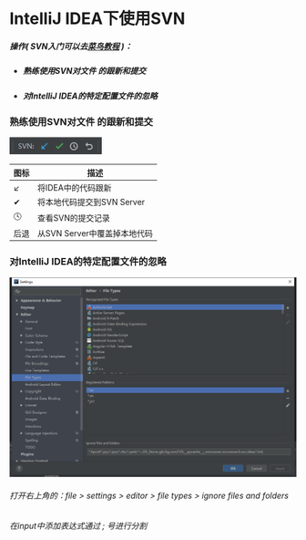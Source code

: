 # IntelliJ IDEA下使用SVN

##### 操作( SVN入门可以去[菜鸟教程](http://www.runoob.com/svn/svn-tutorial.html) )：

* ##### 熟练使用SVN对文件 的跟新和提交

* ##### 对IntelliJ IDEA的特定配置文件的忽略

### 熟练使用SVN对文件 的跟新和提交

![](img/IDEA中的SVN菜单栏.png)

| 图标 | 描述                         |
| ---- | ---------------------------- |
| ↙    | 将IDEA中的代码跟新           |
| ✔    | 将本地代码提交到SVN Server   |
| 🕓    | 查看SVN的提交记录            |
| 后退 | 从SVN Server中覆盖掉本地代码 |

### 对IntelliJ IDEA的特定配置文件的忽略

![](img/idea使用SVN忽略特定文件.png)

###### 打开右上角的：file > settings > editor > file types > ignore files and folders

###### 在input中添加表达式通过 ; 号进行分割